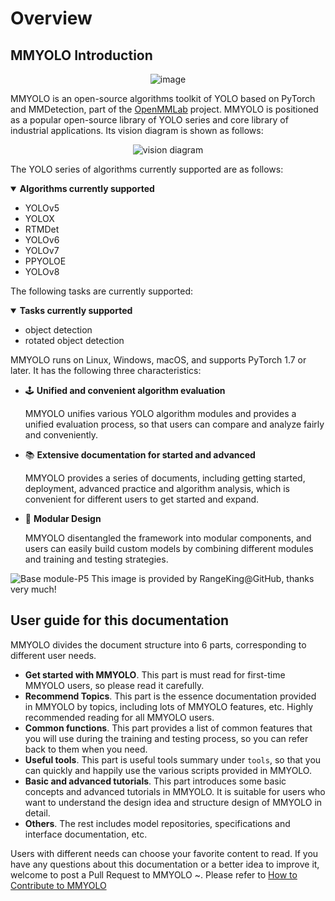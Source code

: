 # Overview

## MMYOLO Introduction

<div align=center>
<img src="https://user-images.githubusercontent.com/45811724/190993591-bd3f1f11-1c30-4b93-b5f4-05c9ff64ff7f.gif" alt="image"/>
</div>

MMYOLO is an open-source algorithms toolkit of YOLO based on PyTorch and MMDetection, part of the [OpenMMLab](https://openmmlab.com/) project. MMYOLO is positioned as a popular open-source library of YOLO series and core library of industrial applications. Its vision diagram is shown as follows:

<div align=center>
<img src="https://user-images.githubusercontent.com/17425982/220060451-d50414e5-a239-45b7-a4db-ed8699820300.png" alt="vision diagram"/>
</div>

The YOLO series of algorithms currently supported are as follows:

<details open>
<summary><b>Algorithms currently supported</b></summary>

- YOLOv5
- YOLOX
- RTMDet
- YOLOv6
- YOLOv7
- PPYOLOE
- YOLOv8

</details>

The following tasks are currently supported:

<details open>
<summary><b>Tasks currently supported</b></summary>

- object detection
- rotated object detection

</details>

MMYOLO runs on Linux, Windows, macOS, and supports PyTorch 1.7 or later. It has the following three characteristics:

- 🕹️ **Unified and convenient algorithm evaluation**

  MMYOLO unifies various YOLO algorithm modules and provides a unified evaluation process, so that users can compare and analyze fairly and conveniently.

- 📚 **Extensive documentation for started and advanced**

  MMYOLO provides a series of documents, including getting started, deployment, advanced practice and algorithm analysis, which is convenient for different users to get started and expand.

- 🧩 **Modular Design**

  MMYOLO disentangled the framework into modular components, and users can easily build custom models by combining different modules and training and testing strategies.

<img src="https://user-images.githubusercontent.com/27466624/199999337-0544a4cb-3cbd-4f3e-be26-bcd9e74db7ff.jpg" alt="Base module-P5"/>
  This image is provided by RangeKing@GitHub, thanks very much!

## User guide for this documentation

MMYOLO divides the document structure into 6 parts, corresponding to different user needs.

- **Get started with MMYOLO**. This part is must read for first-time MMYOLO users, so please read it carefully.
- **Recommend Topics**. This part is the essence documentation provided in MMYOLO by topics, including lots of MMYOLO features, etc. Highly recommended reading for all MMYOLO users.
- **Common functions**. This part provides a list of common features that you will use during the training and testing process, so you can refer back to them when you need.
- **Useful tools**. This part is useful tools summary under `tools`, so that you can quickly and happily use the various scripts provided in MMYOLO.
- **Basic and advanced tutorials**. This part introduces some basic concepts and advanced tutorials in MMYOLO. It is suitable for users who want to understand the design idea and structure design of MMYOLO in detail.
- **Others**. The rest includes model repositories, specifications and interface documentation, etc.

Users with different needs can choose your favorite content to read. If you have any questions about this documentation or a better idea to improve it, welcome to post a Pull Request to MMYOLO ~. Please refer to [How to Contribute to MMYOLO](../recommended_topics/contributing.md)